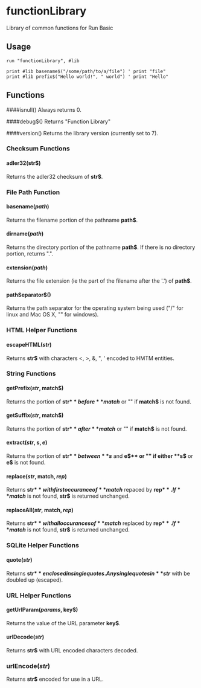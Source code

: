 # functionLibrary
Library of common functions for Run Basic

## Usage

```
run "functionLibrary", #lib

print #lib basename$("/some/path/to/a/file") ' print "file"
print #lib prefix$("Hello world!", " world") ' print "Hello"
```

## Functions

####isnull()
Always returns 0.

####debug$()
Returns "Function Library"

####version()
Returns the library version (currently set to 7).

### Checksum Functions

#### adler32(str$)
Returns the adler32 checksum of **str$**.

### File Path Function

#### basename$(path$)
Returns the filename portion of the pathname **path$**.

#### dirname$(path$)
Returns the directory portion of the pathname **path$**. If there is no directory portion, returns ".".

#### extension$(path$)
Returns the file extension (ie the part of the filename after the '.') of **path$**.

#### pathSeparator$()
Returns the path separator for the operating system being used ("/" for linux and Mac OS X, "\" for windows).

### HTML Helper Functions

#### escapeHTML$(str$)
Returns **str$** with characters <, >, &, ", ' encoded to HMTM entities.

### String Functions

#### getPrefix$(str$, match$)
Returns the portion of **str$** before **match$** or "" if **match$** is not found.

#### getSuffix$(str$, match$)
Returns the portion of **str$** after **match$** or "" if **match$** is not found.

#### extract$(str$, s$, e$)
Returns the portion of **str$** between **s$** and **e$** or "" if either **s$** or **e$** is not found.

#### replace$(str$, match$, rep$)
Returns **str$** with first occurance of **match$** repaced by **rep$**. If **match$** is not found,
**str$** is returned unchanged.

#### replaceAll$(str$, match$, rep$)
Returns **str$** with all occurances of **match$** replaced by **rep$**. If **match$** is not found,
**str$** is returned unchanged.

### SQLite Helper Functions

#### quote$(str$)
Returns **str$** enclosed in single quotes. Any single quotes in **str$** with be doubled up (escaped).

### URL Helper Functions

#### getUrlParam$(params$, key$)
Returns the value of the URL parameter **key$**.

#### urlDecode$(str$)
Returns **str$** with URL encoded characters decoded.

### urlEncode$(str$)
Returns **str$** encoded for use in a URL.
